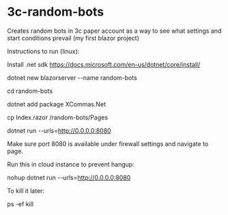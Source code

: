 # 3c-random-bots
Creates random bots in 3c paper account as a way to see what settings and start conditions prevail (my first blazor project)

Instructions to run (linux):

Install .net sdk https://docs.microsoft.com/en-us/dotnet/core/install/

dotnet new blazorserver --name random-bots

cd random-bots

dotnet add package XCommas.Net

cp Index.razor /random-bots/Pages

dotnet run --urls=http://0.0.0.0:8080

Make sure port 8080 is available under firewall settings and navigate to page.

Run this in cloud instance to prevent hangup:

nohup dotnet run --urls=http://0.0.0.0:8080

To kill it later:

ps -ef
kill <pid> 
